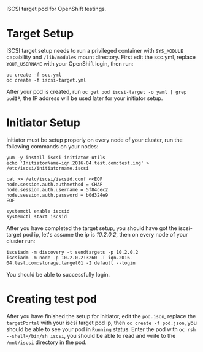 ISCSI target pod for OpenShift testings.

# Target Setup
ISCSI target setup needs to run a privileged container with `SYS_MODULE` capability and `/lib/modules` mount directory. First edit the scc.yml, replace `YOUR_USERNAME` with your OpenShift login, then run:

```
oc create -f scc.yml
oc create -f iscsi-target.yml
```

After your pod is created, run `oc get pod iscsi-target -o yaml | grep podIP`, the IP address will be used later for your initiator setup.

# Initiator Setup
Initiator must be setup properly on every node of your cluster, run the following commands on your nodes:

```
yum -y install iscsi-initiator-utils
echo 'InitiatorName=iqn.2016-04.test.com:test.img' > /etc/iscsi/initiatorname.iscsi

cat >> /etc/iscsi/iscsid.conf <<EOF
node.session.auth.authmethod = CHAP
node.session.auth.username = 5f84cec2
node.session.auth.password = b0d324e9
EOF

systemctl enable iscsid
systemctl start iscsid
```

After you have completed the target setup, you should have got the iscsi-target pod ip, let's assume the ip is *10.2.0.2*, then on every node of your cluster run:

```
iscsiadm -m discovery -t sendtargets -p 10.2.0.2
iscsiadm -m node -p 10.2.0.2:3260 -T iqn.2016-04.test.com:storage.target01 -I default --login
```

You should be able to successfully login.

# Creating test pod

After you have finished the setup for initiator, edit the `pod.json`, replace the `targetPortal` with your iscsi target pod ip, then `oc create -f pod.json`, you should be able to see your pod in `Running` status. Enter the pod with `oc rsh --shell=/bin/sh iscsi`, you should be able to read and write to the `/mnt/iscsi` directory in the pod.
